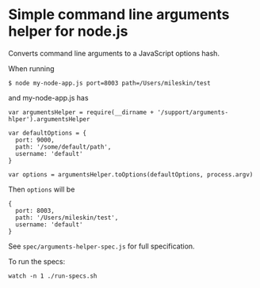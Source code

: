 Simple command line arguments helper for node.js
================================================

Converts command line arguments to a JavaScript options hash.

When running

    $ node my-node-app.js port=8003 path=/Users/mileskin/test

and my-node-app.js has

    var argumentsHelper = require(__dirname + '/support/arguments-hlper').argumentsHelper

    var defaultOptions = {
      port: 9000,
      path: '/some/default/path',
      username: 'default'
    }

    var options = argumentsHelper.toOptions(defaultOptions, process.argv)

Then `options` will be

    {
      port: 8003,
      path: '/Users/mileskin/test',
      username: 'default'
    }

See `spec/arguments-helper-spec.js` for full specification.

To run the specs:

    watch -n 1 ./run-specs.sh

